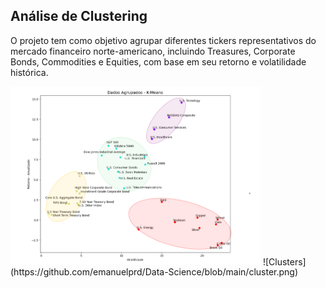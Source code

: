 ## Análise de Clustering
O projeto tem como objetivo agrupar diferentes tickers representativos do mercado financeiro norte-americano, incluindo Treasures, Corporate Bonds, Commodities e Equities, com base em seu retorno e volatilidade histórica.

<img src="https://github.com/emanuelprd/Data-Science/blob/main/cluster.png" alt="Clusters" width="400"/>
![Clusters](https://github.com/emanuelprd/Data-Science/blob/main/cluster.png)

